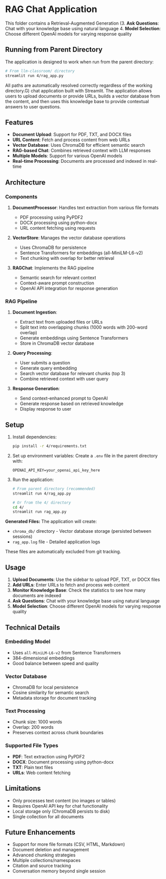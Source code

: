 # RAG Chat Application

This folder contains a Retrieval-Augmented Generation (3. **Ask Questions**: Chat with your knowledge base using natural language
4. **Model Selection**: Choose different OpenAI models for varying response quality

## Running from Parent Directory

The application is designed to work when run from the parent directory:

```bash
# From llm-classroom/ directory
streamlit run 4/rag_app.py
```

All paths are automatically resolved correctly regardless of the working directory.G) chat application built with Streamlit. The application allows users to upload documents or provide URLs, builds a vector database from the content, and then uses this knowledge base to provide contextual answers to user questions.

## Features

- **Document Upload**: Support for PDF, TXT, and DOCX files
- **URL Content**: Fetch and process content from web URLs
- **Vector Database**: Uses ChromaDB for efficient semantic search
- **RAG-based Chat**: Combines retrieved context with LLM responses
- **Multiple Models**: Support for various OpenAI models
- **Real-time Processing**: Documents are processed and indexed in real-time

## Architecture

### Components

1. **DocumentProcessor**: Handles text extraction from various file formats
   - PDF processing using PyPDF2
   - DOCX processing using python-docx
   - URL content fetching using requests

2. **VectorStore**: Manages the vector database operations
   - Uses ChromaDB for persistence
   - Sentence Transformers for embeddings (all-MiniLM-L6-v2)
   - Text chunking with overlap for better retrieval

3. **RAGChat**: Implements the RAG pipeline
   - Semantic search for relevant context
   - Context-aware prompt construction
   - OpenAI API integration for response generation

### RAG Pipeline

1. **Document Ingestion**:
   - Extract text from uploaded files or URLs
   - Split text into overlapping chunks (1000 words with 200-word overlap)
   - Generate embeddings using Sentence Transformers
   - Store in ChromaDB vector database

2. **Query Processing**:
   - User submits a question
   - Generate query embedding
   - Search vector database for relevant chunks (top 3)
   - Combine retrieved context with user query

3. **Response Generation**:
   - Send context-enhanced prompt to OpenAI
   - Generate response based on retrieved knowledge
   - Display response to user

## Setup

1. Install dependencies:
   ```bash
   pip install -r 4/requirements.txt
   ```

2. Set up environment variables:
   Create a `.env` file in the parent directory with:
   ```
   OPENAI_API_KEY=your_openai_api_key_here
   ```

3. Run the application:
   ```bash
   # From parent directory (recommended)
   streamlit run 4/rag_app.py
   
   # Or from the 4/ directory
   cd 4/
   streamlit run rag_app.py
   ```

**Generated Files:** The application will create:
- `chroma_db/` directory - Vector database storage (persisted between sessions)
- `rag_app.log` file - Detailed application logs

These files are automatically excluded from git tracking.

## Usage

1. **Upload Documents**: Use the sidebar to upload PDF, TXT, or DOCX files
2. **Add URLs**: Enter URLs to fetch and process web content
3. **Monitor Knowledge Base**: Check the statistics to see how many documents are indexed
4. **Ask Questions**: Chat with your knowledge base using natural language
5. **Model Selection**: Choose different OpenAI models for varying response quality

## Technical Details

### Embedding Model
- Uses `all-MiniLM-L6-v2` from Sentence Transformers
- 384-dimensional embeddings
- Good balance between speed and quality

### Vector Database
- ChromaDB for local persistence
- Cosine similarity for semantic search
- Metadata storage for document tracking

### Text Processing
- Chunk size: 1000 words
- Overlap: 200 words
- Preserves context across chunk boundaries

### Supported File Types
- **PDF**: Text extraction using PyPDF2
- **DOCX**: Document processing using python-docx
- **TXT**: Plain text files
- **URLs**: Web content fetching

## Limitations

- Only processes text content (no images or tables)
- Requires OpenAI API key for chat functionality
- Local storage only (ChromaDB persists to disk)
- Single collection for all documents

## Future Enhancements

- Support for more file formats (CSV, HTML, Markdown)
- Document deletion and management
- Advanced chunking strategies
- Multiple collections/namespaces
- Citation and source tracking
- Conversation memory beyond single session
